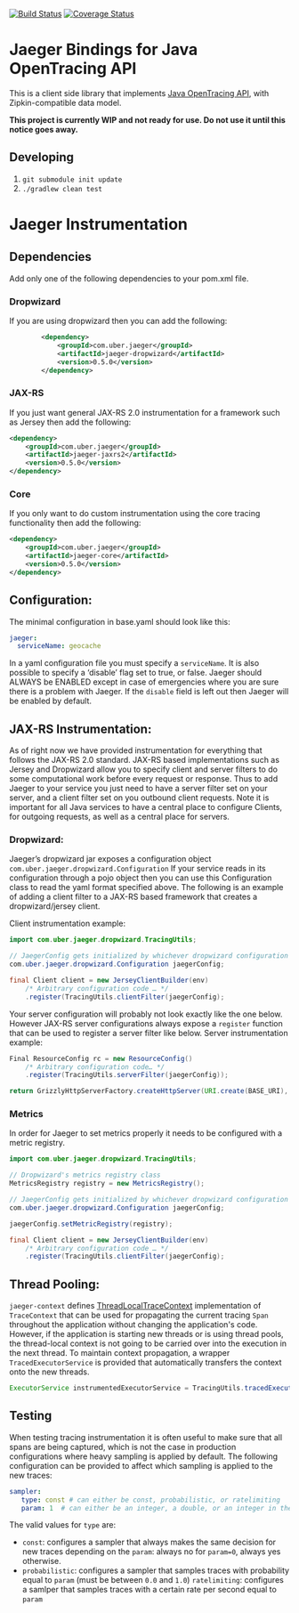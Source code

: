 [![Build Status][ci-img]][ci] [![Coverage Status][cov-img]][cov]

# Jaeger Bindings for Java OpenTracing API

This is a client side library that implements
[Java OpenTracing API](https://github.com/opentracing/opentracing-java),
with Zipkin-compatible data model.

**This project is currently WIP and not ready for use. Do not use it until this notice goes away.**

## Developing

 1. `git submodule init update`
 2. `./gradlew clean test`


# Jaeger Instrumentation #

## Dependencies ##
Add only one of the following dependencies to your pom.xml file.

### Dropwizard ###
If you are using dropwizard then you can add the following:
```xml
        <dependency>
            <groupId>com.uber.jaeger</groupId>
            <artifactId>jaeger-dropwizard</artifactId>
            <version>0.5.0</version>
        </dependency>
```

### JAX-RS ###

If you just want general JAX-RS 2.0 instrumentation for a framework such as Jersey then add the following:
```xml
<dependency>
    <groupId>com.uber.jaeger</groupId>
    <artifactId>jaeger-jaxrs2</artifactId>
    <version>0.5.0</version>
</dependency>
```

### Core ###

If you only want to do custom instrumentation using the core tracing functionality then add the following:
```xml
<dependency>
    <groupId>com.uber.jaeger</groupId>
    <artifactId>jaeger-core</artifactId>
    <version>0.5.0</version>
</dependency>
```

## Configuration: ##

The minimal configuration in base.yaml should look like this:
```yaml
jaeger:
  serviceName: geocache
```
In a yaml configuration file you must specify a `serviceName`.  It is also possible to specify a ‘disable’ flag set to true, or false.  Jaeger should ALWAYS be ENABLED except in case of emergencies where you are sure there is a problem with Jaeger.  If the `disable` field is left out then Jaeger will be enabled by default.


## JAX-RS Instrumentation: ##

As of right now we have provided instrumentation for everything that follows the JAX-RS 2.0 standard.  JAX-RS based implementations such as Jersey and Dropwizard allow you to specify client and server filters to do some computational work before every request or response.  Thus to add Jaeger to your service you just need to have a server filter set on your server, and a client filter set on you outbound client requests.  Note it is important for all Java services to have a central place to configure Clients, for outgoing requests, as well as a central place for servers.

### Dropwizard: ###

Jaeger’s dropwizard jar exposes a configuration object `com.uber.jaeger.dropwizard.Configuration`  If your service reads in its configuration through a pojo object then you can use this Configuration class to read the yaml format specified above.
The following is an example of adding a client filter to a JAX-RS based framework that creates a dropwizard/jersey client.

Client instrumentation example:
```java
import com.uber.jaeger.dropwizard.TracingUtils;

// JaegerConfig gets initialized by whichever dropwizard configuration reader you are using.
com.uber.jaeger.dropwizard.Configuration jaegerConfig;

final Client client = new JerseyClientBuilder(env)
    /* Arbitrary configuration code … */
    .register(TracingUtils.clientFilter(jaegerConfig);
```

Your server configuration will probably not look exactly like the one below.  However JAX-RS server configurations always expose a `register` function that can be used to register a server filter like below.
Server instrumentation example:
```java
Final ResourceConfig rc = new ResourceConfig()
    /* Arbitrary configuration code… */
    .register(TracingUtils.serverFilter(jaegerConfig));

return GrizzlyHttpServerFactory.createHttpServer(URI.create(BASE_URI), rc);
```

### Metrics ###
In order for Jaeger to set metrics properly it needs to be configured with a metric registry.  
```java
import com.uber.jaeger.dropwizard.TracingUtils;

// Dropwizard's metrics registry class
MetricsRegistry registry = new MetricsRegistry();

// JaegerConfig gets initialized by whichever dropwizard configuration reader you are using.
com.uber.jaeger.dropwizard.Configuration jaegerConfig;

jaegerConfig.setMetricRegistry(registry);

final Client client = new JerseyClientBuilder(env)
    /* Arbitrary configuration code … */
    .register(TracingUtils.clientFilter(jaegerConfig);
```

## Thread Pooling: ##
`jaeger-context` defines [ThreadLocalTraceContext](https://github.com/uber/jaeger-client-java/tree/master/jaeger-context/src/main/java/com/uber/jaeger/context) implementation of `TraceContext` that can be used for propagating the current tracing `Span` throughout the application without changing the application's code. However, if the application is starting new threads or is using thread pools, the thread-local context is not going to be carried over into the execution in the next thread. To maintain context propagation, a wrapper `TracedExecutorService` is provided that automatically transfers the context onto the new threads.

```java
ExecutorService instrumentedExecutorService = TracingUtils.tracedExecutor(wrappedExecutorService);
```

## Testing ##

When testing tracing instrumentation it is often useful to make sure that all spans are being captured, which is not the case in production configurations where heavy sampling is applied by default. The following configuration can be provided to affect which sampling is applied to the new traces:

```yaml
sampler:
   type: const # can either be const, probabilistic, or ratelimiting
   param: 1  # can either be an integer, a double, or an integer in the same order as above.
```

The valid values for `type` are: 
  * `const`: configures a sampler that always makes the same decision for new traces depending on the `param`: always no for `param=0`, always yes otherwise.
 * `probabilistic`: configures a sampler that samples traces with probability equal to `param` (must be between `0.0` and `1.0`)
 `ratelimiting`: configures a samlper that samples traces with a certain rate per second equal to `param`



  [ci-img]: https://travis-ci.org/uber/jaeger-client-java.svg?branch=master
  [cov-img]: https://coveralls.io/repos/github/uber/jaeger-client-java/badge.svg?branch=master
  [ci]: https://travis-ci.org/uber/jaeger-client-java
  [cov]: https://coveralls.io/github/uber/jaeger-client-java?branch=master

